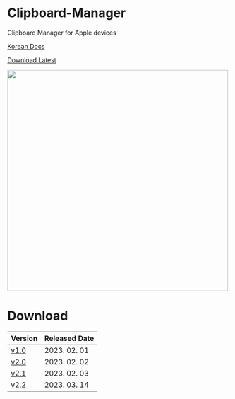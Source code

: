 # Clipboard-Manager
Clipboard Manager for Apple devices

[Korean Docs](https://m.blog.naver.com/re_elif/223003540298)


[Download Latest](https://github.com/LiF-Lee/Clipboard-Manager/releases/tag/v2.2)


<img src="https://user-images.githubusercontent.com/66173558/224914728-ea24eeab-53b5-493a-bdda-1971d21b8b8c.jpeg" width="500">

# Download

| Version | Released Date |
| ------------- | ------------- |
| [v1.0](https://github.com/LiF-Lee/Clipboard-Manager/releases/tag/v1.0) | 2023. 02. 01 |
| [v2.0](https://github.com/LiF-Lee/Clipboard-Manager/releases/tag/v2.0) | 2023. 02. 02 |
| [v2.1](https://github.com/LiF-Lee/Clipboard-Manager/releases/tag/v2.1) | 2023. 02. 03 |
| [v2.2](https://github.com/LiF-Lee/Clipboard-Manager/releases/tag/v2.1) | 2023. 03. 14 |
